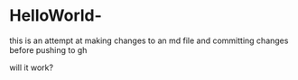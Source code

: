 # HelloWorld-

this is an attempt at making changes to an md file and committing changes before pushing to gh

will it work? 